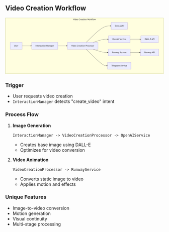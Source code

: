 ## Video Creation Workflow

![Description of the image](../diagrams/workflows/video_creation_workflow_diagram.JPG)

### Trigger
- User requests video creation
- `InteractionManager` detects "create_video" intent

### Process Flow
1. **Image Generation**
   ```
   InteractionManager -> VideoCreationProcessor -> OpenAIService
   ```
   - Creates base image using DALL-E
   - Optimizes for video conversion

2. **Video Animation**
   ```
   VideoCreationProcessor -> RunwayService
   ```
   - Converts static image to video
   - Applies motion and effects

### Unique Features
- Image-to-video conversion
- Motion generation
- Visual continuity
- Multi-stage processing